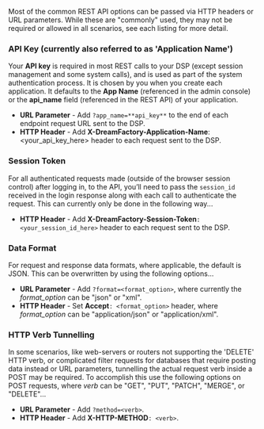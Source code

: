 Most of the common REST API options can be passed via HTTP headers or URL parameters. While these are "commonly" used, they may not be required or allowed in all scenarios, see each listing for more detail.

### <a name="api-key"></a>API Key (currently also referred to as 'Application Name')

Your **API key** is required in most REST calls to your DSP (except session management and some system calls), and is used as part of the system authentication process. It is chosen by you when you create each application. It defaults to the **App Name** (referenced in the admin console) or the **api_name** field (referenced in the REST API) of your application.

* **URL Parameter** - Add ```?app_name=**api_key**``` to the end of each endpoint request URL sent to the DSP.
* **HTTP Header** - Add **X-DreamFactory-Application-Name**: <your_api_key_here> header to each request sent to the DSP.


### <a name="session"></a>Session Token

For all authenticated requests made (outside of the browser session control) after logging in, to the API, you’ll need to pass the ```session_id``` received in the login response along with each call to authenticate the request. This can currently only be done in the following way...

* **HTTP Header** - Add **X-DreamFactory-Session-Token**```: <your_session_id_here>``` header to each request sent to the DSP.


### <a name="format"></a>Data Format

For request and response data formats, where applicable, the default is JSON. This can be overwritten by using the following options...

* **URL Parameter** - Add ```?format=<format_option>```, where currently the _format_option_ can be "json" or "xml".
* **HTTP Header** - Set **Accept**```: <format_option>``` header, where _format_option_ can be "application/json" or "application/xml".


### <a name="tunnelling"></a>HTTP Verb Tunnelling

In some scenarios, like web-servers or routers not supporting the 'DELETE' HTTP verb, or complicated filter requests for databases that require posting data instead or URL parameters, tunnelling the actual request verb inside a POST may be required. To accomplish this use the following options on POST requests, where _verb_ can be "GET", "PUT", "PATCH", "MERGE", or "DELETE"...

* **URL Parameter** - Add ```?method=<verb>```.
* **HTTP Header** - Add **X-HTTP-METHOD**```: <verb>```.


